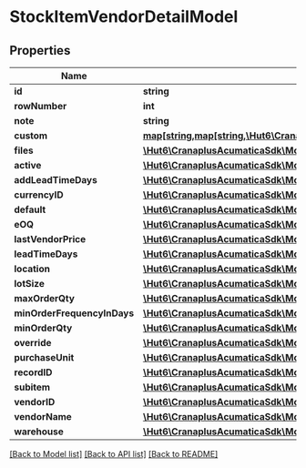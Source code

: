 # StockItemVendorDetailModel

## Properties
Name | Type | Description | Notes
------------ | ------------- | ------------- | -------------
**id** | **string** |  | [optional] 
**rowNumber** | **int** |  | [optional] 
**note** | **string** |  | [optional] 
**custom** | [**map[string,map[string,\Hut6\CranaplusAcumaticaSdk\Model\CustomFieldModel]]**](map.md) |  | [optional] 
**files** | [**\Hut6\CranaplusAcumaticaSdk\Model\FileLinkModel[]**](FileLinkModel.md) |  | [optional] 
**active** | [**\Hut6\CranaplusAcumaticaSdk\Model\BooleanValueModel**](BooleanValueModel.md) |  | [optional] 
**addLeadTimeDays** | [**\Hut6\CranaplusAcumaticaSdk\Model\ShortValueModel**](ShortValueModel.md) |  | [optional] 
**currencyID** | [**\Hut6\CranaplusAcumaticaSdk\Model\StringValueModel**](StringValueModel.md) |  | [optional] 
**default** | [**\Hut6\CranaplusAcumaticaSdk\Model\BooleanValueModel**](BooleanValueModel.md) |  | [optional] 
**eOQ** | [**\Hut6\CranaplusAcumaticaSdk\Model\DecimalValueModel**](DecimalValueModel.md) |  | [optional] 
**lastVendorPrice** | [**\Hut6\CranaplusAcumaticaSdk\Model\DecimalValueModel**](DecimalValueModel.md) |  | [optional] 
**leadTimeDays** | [**\Hut6\CranaplusAcumaticaSdk\Model\ShortValueModel**](ShortValueModel.md) |  | [optional] 
**location** | [**\Hut6\CranaplusAcumaticaSdk\Model\StringValueModel**](StringValueModel.md) |  | [optional] 
**lotSize** | [**\Hut6\CranaplusAcumaticaSdk\Model\DecimalValueModel**](DecimalValueModel.md) |  | [optional] 
**maxOrderQty** | [**\Hut6\CranaplusAcumaticaSdk\Model\DecimalValueModel**](DecimalValueModel.md) |  | [optional] 
**minOrderFrequencyInDays** | [**\Hut6\CranaplusAcumaticaSdk\Model\IntValueModel**](IntValueModel.md) |  | [optional] 
**minOrderQty** | [**\Hut6\CranaplusAcumaticaSdk\Model\DecimalValueModel**](DecimalValueModel.md) |  | [optional] 
**override** | [**\Hut6\CranaplusAcumaticaSdk\Model\BooleanValueModel**](BooleanValueModel.md) |  | [optional] 
**purchaseUnit** | [**\Hut6\CranaplusAcumaticaSdk\Model\StringValueModel**](StringValueModel.md) |  | [optional] 
**recordID** | [**\Hut6\CranaplusAcumaticaSdk\Model\IntValueModel**](IntValueModel.md) |  | [optional] 
**subitem** | [**\Hut6\CranaplusAcumaticaSdk\Model\StringValueModel**](StringValueModel.md) |  | [optional] 
**vendorID** | [**\Hut6\CranaplusAcumaticaSdk\Model\StringValueModel**](StringValueModel.md) |  | [optional] 
**vendorName** | [**\Hut6\CranaplusAcumaticaSdk\Model\StringValueModel**](StringValueModel.md) |  | [optional] 
**warehouse** | [**\Hut6\CranaplusAcumaticaSdk\Model\StringValueModel**](StringValueModel.md) |  | [optional] 

[[Back to Model list]](../README.md#documentation-for-models) [[Back to API list]](../README.md#documentation-for-api-endpoints) [[Back to README]](../README.md)


